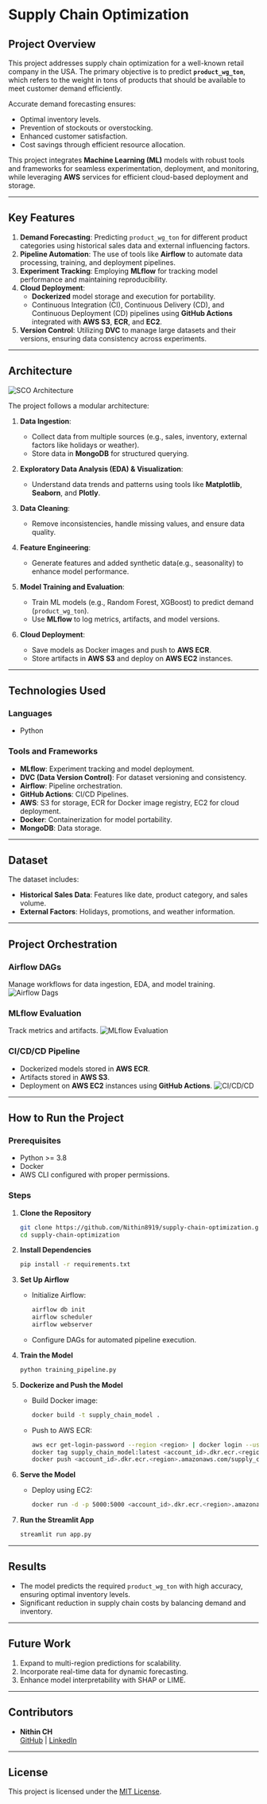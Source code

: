 # Supply Chain Optimization

## **Project Overview**
This project addresses supply chain optimization for a well-known retail company in the USA. The primary objective is to predict **`product_wg_ton`**, which refers to the weight in tons of products that should be available to meet customer demand efficiently.

Accurate demand forecasting ensures:
- Optimal inventory levels.
- Prevention of stockouts or overstocking.
- Enhanced customer satisfaction.
- Cost savings through efficient resource allocation.

This project integrates **Machine Learning (ML)** models with robust tools and frameworks for seamless experimentation, deployment, and monitoring, while leveraging **AWS** services for efficient cloud-based deployment and storage.

---

## **Key Features**
1. **Demand Forecasting**: Predicting `product_wg_ton` for different product categories using historical sales data and external influencing factors.
2. **Pipeline Automation**: The use of tools like **Airflow** to automate data processing, training, and deployment pipelines.
3. **Experiment Tracking**: Employing **MLflow** for tracking model performance and maintaining reproducibility.
4. **Cloud Deployment**: 
   - **Dockerized** model storage and execution for portability.
   - Continuous Integration (CI), Continuous Delivery (CD), and Continuous Deployment (CD) pipelines using **GitHub Actions** integrated with **AWS S3**, **ECR**, and **EC2**.
5. **Version Control**: Utilizing **DVC** to manage large datasets and their versions, ensuring data consistency across experiments.

---

## **Architecture**

![SCO Architecture](https://github.com/user-attachments/assets/5b54786d-6455-4f62-9c4e-34af53219fcd)

The project follows a modular architecture:
1. **Data Ingestion**:
   - Collect data from multiple sources (e.g., sales, inventory, external factors like holidays or weather).
   - Store data in **MongoDB** for structured querying.

2. **Exploratory Data Analysis (EDA) & Visualization**:
   - Understand data trends and patterns using tools like **Matplotlib**, **Seaborn**, and **Plotly**.

3. **Data Cleaning**:
   - Remove inconsistencies, handle missing values, and ensure data quality.

4. **Feature Engineering**:
   - Generate features and added synthetic data(e.g., seasonality) to enhance model performance.

5. **Model Training and Evaluation**:
   - Train ML models (e.g., Random Forest, XGBoost) to predict demand (`product_wg_ton`).
   - Use **MLflow** to log metrics, artifacts, and model versions.

6. **Cloud Deployment**:
   - Save models as Docker images and push to **AWS ECR**.
   - Store artifacts in **AWS S3** and deploy on **AWS EC2** instances.

---

## **Technologies Used**

### **Languages**
- Python

### **Tools and Frameworks**
- **MLflow**: Experiment tracking and model deployment.
- **DVC (Data Version Control)**: For dataset versioning and consistency.
- **Airflow**: Pipeline orchestration.
- **GitHub Actions**: CI/CD Pipelines.
- **AWS**: S3 for storage, ECR for Docker image registry, EC2 for cloud deployment.
- **Docker**: Containerization for model portability.
- **MongoDB**: Data storage.

---

## **Dataset**

The dataset includes:
- **Historical Sales Data**: Features like date, product category, and sales volume.
- **External Factors**: Holidays, promotions, and weather information.

---

## **Project Orchestration**

### **Airflow DAGs**
Manage workflows for data ingestion, EDA, and model training.
![Airflow Dags](https://github.com/user-attachments/assets/40acdbcb-dac1-4f62-ae54-fd9611df8da6)

### **MLflow Evaluation**
Track metrics and artifacts.
![MLflow Evaluation](https://github.com/user-attachments/assets/05387458-7709-4b95-8fd3-b6e14b96e3d3)

### **CI/CD/CD Pipeline**
- Dockerized models stored in **AWS ECR**.
- Artifacts stored in **AWS S3**.
- Deployment on **AWS EC2** instances using **GitHub Actions**.
![CI/CD/CD](https://github.com/user-attachments/assets/614de2ed-fbd3-4349-898f-4a813d69496b)

---

## **How to Run the Project**

### **Prerequisites**
- Python >= 3.8
- Docker
- AWS CLI configured with proper permissions.

### **Steps**

1. **Clone the Repository**
   ```bash
   git clone https://github.com/Nithin8919/supply-chain-optimization.git
   cd supply-chain-optimization
   ```

2. **Install Dependencies**
   ```bash
   pip install -r requirements.txt
   ```

3. **Set Up Airflow**
   - Initialize Airflow:
     ```bash
     airflow db init
     airflow scheduler
     airflow webserver
     ```
   - Configure DAGs for automated pipeline execution.

4. **Train the Model**
   ```bash
   python training_pipeline.py
   ```

5. **Dockerize and Push the Model**
   - Build Docker image:
     ```bash
     docker build -t supply_chain_model .
     ```
   - Push to AWS ECR:
     ```bash
     aws ecr get-login-password --region <region> | docker login --username AWS --password-stdin <account_id>.dkr.ecr.<region>.amazonaws.com
     docker tag supply_chain_model:latest <account_id>.dkr.ecr.<region>.amazonaws.com/supply_chain_model:latest
     docker push <account_id>.dkr.ecr.<region>.amazonaws.com/supply_chain_model:latest
     ```

6. **Serve the Model**
   - Deploy using EC2:
     ```bash
     docker run -d -p 5000:5000 <account_id>.dkr.ecr.<region>.amazonaws.com/supply_chain_model:latest
     ```

7. **Run the Streamlit App**
   ```bash
   streamlit run app.py
   ```

---

## **Results**
- The model predicts the required `product_wg_ton` with high accuracy, ensuring optimal inventory levels.
- Significant reduction in supply chain costs by balancing demand and inventory.

---

## **Future Work**
1. Expand to multi-region predictions for scalability.
2. Incorporate real-time data for dynamic forecasting.
3. Enhance model interpretability with SHAP or LIME.

---

## **Contributors**
- **Nithin CH**  
  [GitHub](https://github.com/Nithin8919) | [LinkedIn](https://www.linkedin.com/in/nithin-ch-7a478b21a/)

---

## **License**
This project is licensed under the [MIT License](LICENSE).
